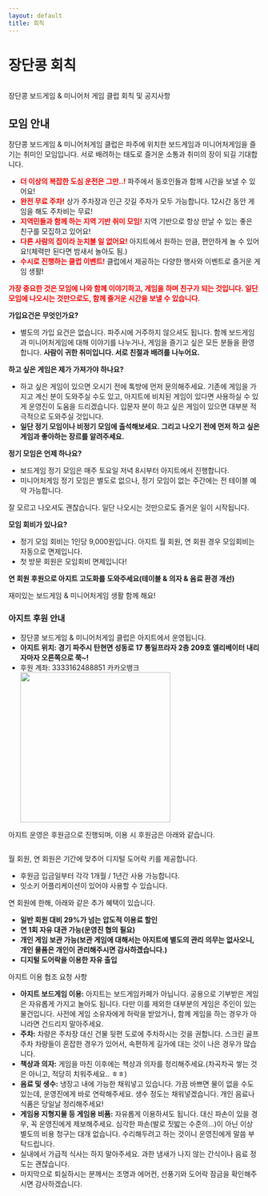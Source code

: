 ```yaml
---
layout: default
title: 회칙
---
```


<div class="post">
	<h1 class="pageTitle">장단콩 회칙</h1>
	<img src="{{ '/assets/img/jdk_main.jpeg' | relative_url }}" alt="">
	<p class="intro">장단콩 보드게임 & 미니어처 게임 클럽 회칙 및 공지사항</p>
	<h2>모임 안내</h2>
	<p>장단콩 보드게임 & 미니어처게임 클럽은 파주에 위치한 보드게임과 미니어처게임을 즐기는 취미인 모임입니다. 서로 배려하는 태도로 즐거운 소통과 취미의 장이 되길 기대합니다.</p>
	<ul>
		<li><strong style="color: red;">더 이상의 복잡한 도심 운전은 그만..!</strong> 파주에서 동호인들과 함께 시간을 보낼 수 있어요!</li>
  		<li><strong style="color: red;">완전 무료 주차!</strong> 상가 주차장과 인근 갓길 주차가 모두 가능합니다. 12시간 동안 게임을 해도 주차비는 무료!</li>
  		<li><strong style="color: red;">지역민들과 함께 하는 지역 기반 취미 모임!</strong> 지역 기반으로 항상 만날 수 있는 좋은 친구를 모집하고 있어요!</li>
  		<li><strong style="color: red;">다른 사람의 집이라 눈치볼 일 없어요!</strong> 아지트에서 원하는 만큼, 편안하게 놀 수 있어요!(체력만 된다면 밤새서 놀아도 됨.)</li>
  		<li><strong style="color: red;">수시로 진행하는 클럽 이벤트!</strong> 클럽에서 제공하는 다양한 행사와 이벤트로 즐거운 게임 생활!</li>
  	</ul>
	<p><strong style="color: red;">가장 중요한 것은 모임에 나와 함께 이야기하고, 게임을 하며 친구가 되는 것입니다. 일단 모임에 나오시는 것만으로도, 함께 즐거운 시간을 보낼 수 있습니다.</strong></p>
	<p><strong>가입요건은 무엇인가요?</strong></p>
	<ul>
		<li>별도의 가입 요건은 없습니다. 파주시에 거주하지 않으셔도 됩니다. 함께 보드게임과 미니어처게임에 대해 이야기를 나누거나, 게임을 즐기고 싶은 모든 분들을 환영합니다.
<strong>사람이 귀한 취미입니다. 서로 친절과 배려를 나누어요.</strong></li>
  	</ul>
	<p><b>하고 싶은 게임은 제가 가져가야 하나요?</b></p>
	<ul>
		<li>하고 싶은 게임이 있으면 오시기 전에 톡방에 먼저 문의해주세요. 기존에 게임을 가지고 계신 분이 도와주실 수도 있고, 아지트에 비치된 게임이 있다면 사용하실 수 있게 운영진이 도움을 드리겠습니다. 입문자 분이 하고 싶은 게임이 있으면 대부분 적극적으로 도와주실 것입니다.</li>
		<li><b>일단 정기 모임이나 비정기 모임에 출석해보세요. 그리고 나오기 전에 먼저 하고 싶은 게임과 좋아하는 장르를 알려주세요.</b></li>
  	</ul>
	<p><b>정기 모임은 언제 하나요?</b></p>
	<ul>
		<li>보드게임 정기 모임은 매주 토요일 저녁 8시부터 아지트에서 진행합니다.</li>
		<li>미니어처게임 정기 모임은 별도로 없으나, 정기 모임이 없는 주간에는 전 테이블 예약 가능합니다.</li>
  	</ul>
	<p>잘 모르고 나오셔도 괜찮습니다. 일단 나오시는 것만으로도 즐거운 일이 시작됩니다.</p>
	<p><b>모임 회비가 있나요?</b></p>
	<ul>
		<li>정기 모임 회비는 1인당 9,000원입니다. 아지트 월 회원, 연 회원 경우 모임회비는 자동으로 면제입니다.</li>
		<li>첫 방문 회원은 모임회비 면제입니다!</li>
  	</ul>
	<p><b>연 회원 후원으로 아지트 고도화를 도와주세요(테이블 & 의자 & 음료 환경 개선)</b></p>
	<p>재미있는 보드게임 & 미니어처게임 생활 함께 해요!</p>
	<h3>아지트 후원 안내</h3>
	<ul>
		<li>장단콩 보드게임 & 미니어처게임 클럽은 아지트에서 운영됩니다.</li>
		<li><b>아지트 위치: 경기 파주시 탄현면 성동로 17 통일프라자 2층 209호
엘리베이터 내리자마자 오른쪽으로 쭉~!</b></li>
		<li>후원 계좌: 3333162488851 카카오뱅크</li>
		<img src="{{ '/assets/img/money.png' | relative_url }}" alt="" width="300">
  	</ul>
	<p>아지트 운영은 후원금으로 진행되며, 이용 시 후원금은 아래와 같습니다.</p>
	<img src="{{ '/assets/img/table.png' | relative_url }}" alt="">
	<p>월 회원, 연 회원은 기간에 맞추어 디지털 도어락 키를 제공합니다.</p>
	<ul>
		<li>후원금 입금일부터 각각 1개월 / 1년간 사용 가능합니다.</li>
		<li>잇소키 어플리케이션이 있어야 사용할 수 있습니다.</li>
	</ul>
	<p>연 회원에 한해, 아래와 같은 추가 혜택이 있습니다.</p>
	<ul>
		<li><b>일반 회원 대비 29%가 넘는 압도적 이용료 할인</b></li>
		<li><b>연 1회 자유 대관 가능(운영진 협의 필요)</b></li>
		<li><b>개인 게임 보관 가능(보관 게임에 대해서는 아지트에 별도의 관리 의무는 없사오니, 개인 물품은 개인이 관리해주시면 감사하겠습니다.)</b></li>
		<li><b>디지털 도어락을 이용한 자유 출입</b></li>
	</ul>
	<p>아지트 이용 협조 요청 사항</p>
	<ul>
		<li><b>아지트 보드게임 이용:</b> 아지트는 보드게임카페가 아닙니다. 공용으로 기부받은 게임은 자유롭게 가지고 놀아도 됩니다. 다만 이를 제외한 대부분의 게임은 주인이 있는 물건입니다. 사전에 게임 소유자에게 허락을 받았거나, 함께 게임을 하는 경우가 아니라면 건드리지 말아주세요.</li>
		<li><b>주차:</b> 차량은 주차장 대신 건물 뒷편 도로에 주차하시는 것을 권합니다. 스크린 골프 주차 차량들이 혼잡한 경우가 있어서, 속편하게 길가에 대는 것이 나은 경우가 많습니다.</li>
		<li><b>책상과 의자:</b> 게임을 마친 이후에는 책상과 의자를 정리해주세요.(차곡차곡 쌓는 것은 아니고, 적당히 치워주세요.. ㅎㅎ)</li>
		<li><b>음료 및 생수:</b> 냉장고 내에 가능한 채워넣고 있습니다. 가끔 바쁘면 물이 없을 수도 있는데, 운영진에게 바로 연락해주세요. 생수 정도는 채워넣겠습니다. 개인 음료나 식품은 당일날 정리해주세요!</li>
		<li><b>게임용 지형지물 등 게임용 비품:</b> 자유롭게 이용하셔도 됩니다. 대신 파손이 있을 경우, 꼭 운영진에게 제보해주세요. 심각한 파손(발로 짓밟는 수준의…)이 아닌 이상 별도의 비용 청구는 대개 없습니다. 수리해두려고 하는 것이니 운영진에게 말씀 부탁드립니다.</li>
		<li>실내에서 가급적 식사는 하지 말아주세요. 과한 냄새가 나지 않는 간식이나 음료 정도는 괜찮습니다.</li>
		<li>마지막으로 퇴실하시는 분께서는 조명과 에어컨, 선풍기와 도어락 잠금을 확인해주시면 감사하겠습니다.</li>
	</ul>
</div>
